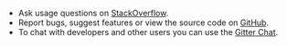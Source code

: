  * Ask usage questions on [StackOverflow](https://stackoverflow.com/questions/tagged/cartopy).
 * Report bugs, suggest features or view the source code on [GitHub](https://github.com/SciTools/cartopy).
 * To chat with developers and other users you can use the [Gitter Chat](https://gitter.im/SciTools/cartopy).
